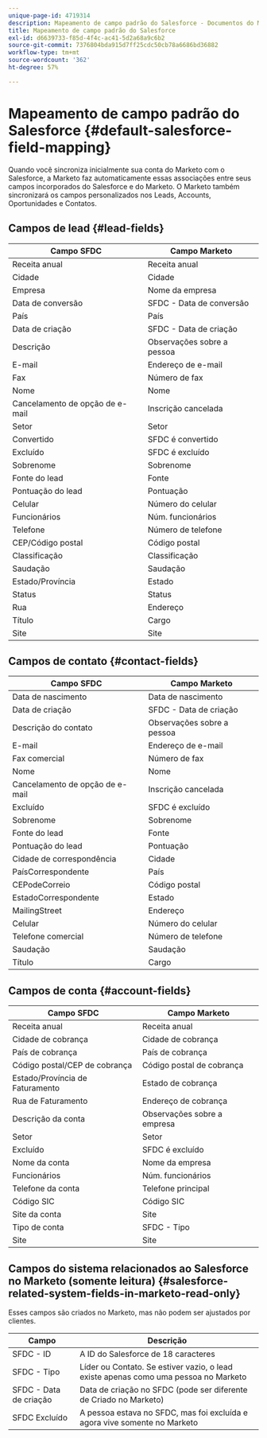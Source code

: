 ```yaml
---
unique-page-id: 4719314
description: Mapeamento de campo padrão do Salesforce - Documentos do Marketo - Documentação do produto
title: Mapeamento de campo padrão do Salesforce
exl-id: d6639733-f85d-4f4c-ac41-5d2a68a9c6b2
source-git-commit: 7376804bda915d7ff25cdc50cb78a6686bd36882
workflow-type: tm+mt
source-wordcount: '362'
ht-degree: 57%

---
```


# Mapeamento de campo padrão do Salesforce {#default-salesforce-field-mapping}

Quando você sincroniza inicialmente sua conta do Marketo com o Salesforce, a Marketo faz automaticamente essas associações entre seus campos incorporados do Salesforce e do Marketo. O Marketo também sincronizará os campos personalizados nos Leads, Accounts, Oportunidades e Contatos.

## Campos de lead {#lead-fields}

| Campo SFDC | Campo Marketo |
|---|---|
| Receita anual | Receita anual |
| Cidade | Cidade |
| Empresa | Nome da empresa |
| Data de conversão | SFDC - Data de conversão |
| País | País |
| Data de criação | SFDC - Data de criação |
| Descrição | Observações sobre a pessoa |
| E-mail | Endereço de e-mail |
| Fax | Número de fax |
| Nome | Nome |
| Cancelamento de opção de e-mail | Inscrição cancelada |
| Setor | Setor |
| Convertido | SFDC é convertido |
| Excluído | SFDC é excluído |
| Sobrenome | Sobrenome |
| Fonte do lead | Fonte |
| Pontuação do lead | Pontuação |
| Celular | Número do celular |
| Funcionários | Núm. funcionários |
| Telefone | Número de telefone |
| CEP/Código postal | Código postal |
| Classificação | Classificação |
| Saudação | Saudação |
| Estado/Província | Estado |
| Status | Status |
| Rua | Endereço |
| Título | Cargo |
| Site | Site |

## Campos de contato {#contact-fields}

| Campo SFDC | Campo Marketo |
|---|---|
| Data de nascimento | Data de nascimento |
| Data de criação | SFDC - Data de criação |
| Descrição do contato | Observações sobre a pessoa |
| E-mail | Endereço de e-mail |
| Fax comercial | Número de fax |
| Nome | Nome |
| Cancelamento de opção de e-mail | Inscrição cancelada |
| Excluído | SFDC é excluído |
| Sobrenome | Sobrenome |
| Fonte do lead | Fonte |
| Pontuação do lead | Pontuação |
| Cidade de correspondência | Cidade |
| PaísCorrespondente | País |
| CEPodeCorreio | Código postal |
| EstadoCorrespondente | Estado |
| MailingStreet | Endereço |
| Celular | Número do celular |
| Telefone comercial | Número de telefone |
| Saudação | Saudação |
| Título | Cargo |

## Campos de conta {#account-fields}

| Campo SFDC | Campo Marketo |
|---|---|
| Receita anual | Receita anual |
| Cidade de cobrança | Cidade de cobrança |
| País de cobrança | País de cobrança |
| Código postal/CEP de cobrança | Código postal de cobrança |
| Estado/Província de Faturamento | Estado de cobrança |
| Rua de Faturamento | Endereço de cobrança |
| Descrição da conta | Observações sobre a empresa |
| Setor | Setor |
| Excluído | SFDC é excluído |
| Nome da conta | Nome da empresa |
| Funcionários | Núm. funcionários |
| Telefone da conta | Telefone principal |
| Código SIC | Código SIC |
| Site da conta | Site |
| Tipo de conta | SFDC - Tipo |
| Site | Site |

## Campos do sistema relacionados ao Salesforce no Marketo (somente leitura) {#salesforce-related-system-fields-in-marketo-read-only}

Esses campos são criados no Marketo, mas não podem ser ajustados por clientes.

| Campo | Descrição |
|---|---|
| SFDC - ID | A ID do Salesforce de 18 caracteres |
| SFDC - Tipo | Líder ou Contato. Se estiver vazio, o lead existe apenas como uma pessoa no Marketo |
| SFDC - Data de criação | Data de criação no SFDC (pode ser diferente de Criado no Marketo) |
| SFDC Excluído | A pessoa estava no SFDC, mas foi excluída e agora vive somente no Marketo |
